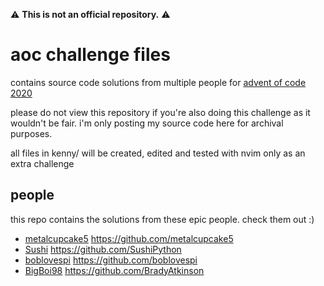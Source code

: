 ⚠ **This is not an official repository.** ⚠

# aoc challenge files 

contains source code solutions from multiple people for [advent of code 2020](https://adventofcode.com/2020)

please do not view this repository if you're also doing this challenge as it wouldn't be fair. 
i'm only posting my source code here for archival purposes.

all files in kenny/ will be created, edited and tested with nvim only as an extra challenge


## people
this repo contains the solutions from these epic people. check them out :)

- [metalcupcake5](https://github.com/metalcupcake5) https://github.com/metalcupcake5
- [Sushi](https://github.com/SushiPython) https://github.com/SushiPython
- [boblovespi](https://github.com/boblovespi) https://github.com/boblovespi
- [BigBoi98](https://github.com/BradyAtkinson) https://github.com/BradyAtkinson

